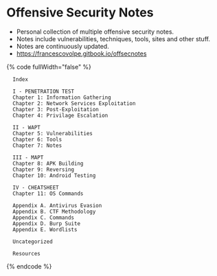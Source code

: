 # Offensive Security Notes

* Personal collection of multiple offensive security notes.
* Notes include vulnerabilities, techniques, tools, sites and other stuff.
* Notes are continuously updated.
* https://francescovolpe.gitbook.io/offsecnotes



{% code fullWidth="false" %}
```markup
  Index
  
  I - PENETRATION TEST
  Chapter 1: Information Gathering
  Chapter 2: Network Services Exploitation
  Chapter 3: Post-Exploitation
  Chapter 4: Privilage Escalation
  
  II - WAPT
  Chapter 5: Vulnerabilities
  Chapter 6: Tools
  Chapter 7: Notes
  
  III - MAPT
  Chapter 8: APK Building
  Chapter 9: Reversing
  Chapter 10: Android Testing
  
  IV - CHEATSHEET
  Chapter 11: OS Commands
 
  Appendix A. Antivirus Evasion
  Appendix B. CTF Methodology
  Appendix C. Commands
  Appendix D. Burp Suite
  Appendix E. Wordlists
  
  Uncategorized
  
  Resources
```
{% endcode %}
